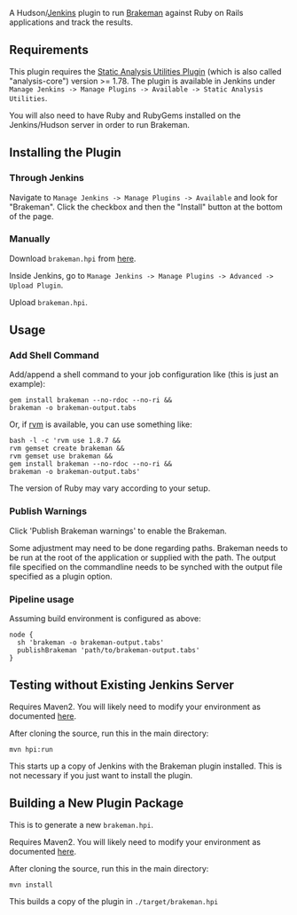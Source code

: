 A Hudson/[Jenkins](http://jenkins-ci.org) plugin to run [Brakeman](https://github.com/presidentbeef/brakeman) against Ruby on Rails applications and track the results.

## Requirements

This plugin requires the [Static Analysis Utilities Plugin](https://wiki.jenkins-ci.org/display/JENKINS/Static+Code+Analysis+Plug-ins) (which is also called "analysis-core") version >= 1.78. The plugin is available in Jenkins under `Manage Jenkins -> Manage Plugins -> Available -> Static Analysis Utilities`.

You will also need to have Ruby and RubyGems installed on the Jenkins/Hudson server in order to run Brakeman.

## Installing the Plugin

### Through Jenkins

Navigate to `Manage Jenkins -> Manage Plugins -> Available` and look for "Brakeman". Click the checkbox and then the "Install" button at the bottom of the page.

### Manually

Download `brakeman.hpi` from [here](https://github.com/jenkinsci/brakeman-plugin/raw/master/brakeman.hpi).

Inside Jenkins, go to `Manage Jenkins -> Manage Plugins -> Advanced -> Upload Plugin`.

Upload `brakeman.hpi`.

## Usage

### Add Shell Command

Add/append a shell command to your job configuration like (this is just an example):

    gem install brakeman --no-rdoc --no-ri &&
    brakeman -o brakeman-output.tabs

Or, if [rvm](https://rvm.beginrescueend.com/) is available, you can use something like:

    bash -l -c 'rvm use 1.8.7 &&
    rvm gemset create brakeman &&
    rvm gemset use brakeman &&
    gem install brakeman --no-rdoc --no-ri &&
    brakeman -o brakeman-output.tabs'

The version of Ruby may vary according to your setup.

### Publish Warnings

Click 'Publish Brakeman warnings' to enable the Brakeman.

Some adjustment may need to be done regarding paths. Brakeman needs to be run at the root of the application or supplied with the path. The output file specified on the commandline needs to be synched with the output file specified as a plugin option.

### Pipeline usage

Assuming build environment is configured as above:

    node {
      sh 'brakeman -o brakeman-output.tabs'
      publishBrakeman 'path/to/brakeman-output.tabs'
    }

## Testing without Existing Jenkins Server

Requires Maven2. You will likely need to modify your environment as documented [here](https://wiki.jenkins-ci.org/display/JENKINS/Plugin+tutorial#Plugintutorial-SettingUpEnvironment).

After cloning the source, run this in the main directory:

    mvn hpi:run

This starts up a copy of Jenkins with the Brakeman plugin installed. This is not necessary if you just want to install the plugin.

## Building a New Plugin Package

This is to generate a new `brakeman.hpi`.

Requires Maven2. You will likely need to modify your environment as documented [here](https://wiki.jenkins-ci.org/display/JENKINS/Plugin+tutorial#Plugintutorial-SettingUpEnvironment).

After cloning the source, run this in the main directory:

    mvn install

This builds a copy of the plugin in `./target/brakeman.hpi`
